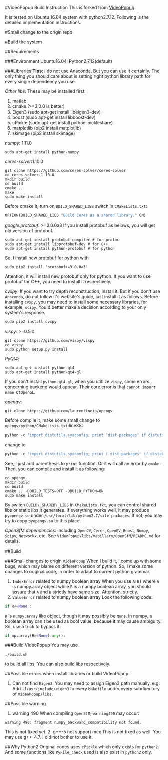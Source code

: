 #VideoPopup Build Instruction
This is forked from [VideoPopup][0]

[0]: https://github.com/cvfish/VideoPopup "VideoPopup" 

It is tested on Ubuntu 16.04 system with python2.7.12. Following is the detailed implementation instructions. 

#Small change to the origin repo

#Build the system 

##Requirements 

###Environment 
Ubuntu16.04, Python2.7.12(default)

###Libraries 
**Tips**: I do not use Anaconda. But you can use it certainly. The only thing you should care about is setting right python library path for every single dependency you use. 

*Other libs*: 
These may be installed first. 
1. matlab
2. cmake (>=3.0.0 is better) 
3. Eigen3 (sudo apt-get install libeigen3-dev)
4. boost (sudo apt-get install libboost-dev)
5. cPickle (sudo apt-get install python-pickleshare)
6. matplotlib (pip2 install matplotlib)
7. skimage (pip2 install skimage)

*numpy*: 1.11.0
```shell
sudo apt-get install python-numpy
```

*ceres-solver*:1.10.0
```shell
git clone https://github.com/ceres-solver/ceres-solver
cd ceres-solver-1.10.0
mkdir build 
cd build 
cmake ..
make 
sudo make install 
```
Before cmake it, turn on `BUILD_SHARED_LIBS` switch in `CMakeLists.txt`: 
```Makefile
OPTION(BUILD_SHARED_LIBS "Build Ceres as a shared library." ON)
```

*google.protobuf*: >=3.0.0a3
If you install protobuf as belows, you will get old version of protobuf. 
```shell
sudo apt-get install protobuf-compiler # for protoc 
sudo apt-get install libprotobuf-dev # for C++
sudo apt-get install python-protobuf # for python
```
So, I install new protobuf for python with
```shell
sudo pip2 install 'protobuf>=3.0.0a3'
```
Attention, it will install new protobuf only for python. If you want to use protobuf for C++, you need to install it respectively. 

*cvxpy*: 
If you want to try depth reconstruction, install it. But if you don't use `Anaconda`, do not follow it's website's guide, just install it as follows. Before installing `cvxpy`, you may need to install some necessary libraries, for example, `scipy`. You'd better make a decision according to your only system's response.
```shell
sudo pip2 install cvxpy
```

*vispy*: >=0.5.0
```shell
git clone https://github.com/vispy/vispy
cd vispy 
sudo python setup.py install 
``` 

*PyQt4*: 
```shell
sudo apt-get install python-qt4
sudo apt-get install python-qt4-gl
```
If you don't install `python-qt4-gl`, when you utitlize `vispy`, some errors concerning backend would appear. Their core error is that `cannot import name QtOpenGL`. 

*opengv*:
```shell
git clone https://github.com/laurentkneip/opengv
```
Before compile it, make some small change to `opengv/python/CMakeLists.txt`:line35: 
```Makefile
python -c "import distutils.sysconfig; print 'dist-packages' if distutils.sysconfig.get_python_lib().endswith('dist-packages') else 'site-packages'"
```
change to 
```Makefile
python -c "import distutils.sysconfig; print ('dist-packages' if distutils.sysconfig.get_pyth on_lib().endswith('dist-packages') else 'site-packages')"
```
See, I just add parenthesis to `print` function. Or it will call an error by `cmake`. 
Then, you can compile and install it as following: 
```shell
cd opengv
mkdir build 
cd build 
cmake .. -DBUILD_TESTS=OFF -DBUILD_PYTHON=ON
sudo make install 
```
By switch `BUILD\_SHARED\_LIBS` in `CMakeLists.txt`, you can control shared libs or static libs it generates. If everything works well, it may produce `pyopengv.so` under `/usr/local/lib/python2.7/site-packages`. If not, you may try to copy `pyopengv.so` to this place. 

*OpenSfM dependencies*:
Including `OpenCV`, `Ceres`, `OpenGV`, `Boost`, `Numpy`, `Scipy`, `Networkx`, etc.
See `VideoPopup/libs/mapillary/OpenSfM/README.md` for details. 

##Build

###Small changes to origin `VideoPopup`
When I build it, I come up with some bugs, which may blame on different version of python. So, I make some changes to original code, in order to adapt to current python grammar. 
1. `IndexError` related to numpy boolean array
When you use `A[B]` where `A` is numpy.array object while `B` is a numpy boolean array, you should assure that `A` and `B` strictly have same size. Attention, strictly. 
2. `ValueError` related to numpy boolean array
Look the following code: 
```Python 
if R==None :
```
`R` is `numpy.array` like object, though it may possibly be `None`. In numpy, a boolean array can't be used as bool value, because it may cause ambiguity. So, use a trick to bypass it: 
```Python
if np.array(R==None).any():
```

###Build VideoPopup 
You may use 
```shell
./build.sh
```
to build all libs. You can also build libs respectively. 

##Possible errors when install libraries or build VideoPopup
1. Can not find `Eigen3`. You may need to assign Eigen3 path manually. e.g. Add `-I/usr/include/eigen3` to every `Makefile` under every subdirectory of `VideoPopup/libs`. 

##Possible warning 
1. warning 490
When compiling `OpenSfM`, `warning490` may occur: 
```shell
warning 490: fragment numpy_backward_compatibility not found. 
```
This is not fixed yet. 
2. g++-5 not support mex
This is not fixed as well. You may use g++-4.7. I did not bother to use it. 

##Why Python2
Original codes uses `cPickle` which only exists for `python2`. And some functions like `PyFile_check` used is also exist in `python2` only. 

